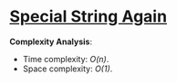 # [Special String Again](https://www.hackerrank.com/challenges/special-palindrome-again)

__Complexity Analysis__:

* Time complexity: _O(n)_.
* Space complexity: _O(1)_.
